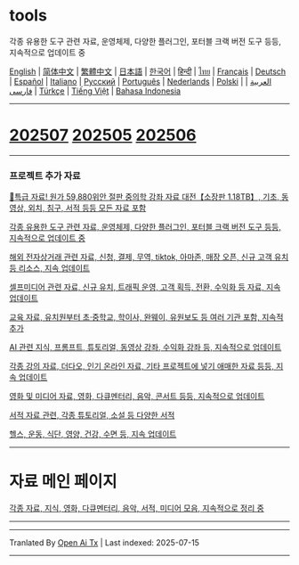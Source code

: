 # tools
각종 유용한 도구 관련 자료, 운영체제, 다양한 플러그인, 포터블 크랙 버전 도구 등등, 지속적으로 업데이트 중

[English](https://openaitx.github.io/view.html?user=mswnlz&project=tools&lang=en) | [简体中文](https://openaitx.github.io/view.html?user=mswnlz&project=tools&lang=zh-CN) | [繁體中文](https://openaitx.github.io/view.html?user=mswnlz&project=tools&lang=zh-TW) | [日本語](https://openaitx.github.io/view.html?user=mswnlz&project=tools&lang=ja) | [한국어](https://openaitx.github.io/view.html?user=mswnlz&project=tools&lang=ko) | [हिन्दी](https://openaitx.github.io/view.html?user=mswnlz&project=tools&lang=hi) | [ไทย](https://openaitx.github.io/view.html?user=mswnlz&project=tools&lang=th) | [Français](https://openaitx.github.io/view.html?user=mswnlz&project=tools&lang=fr) | [Deutsch](https://openaitx.github.io/view.html?user=mswnlz&project=tools&lang=de) | [Español](https://openaitx.github.io/view.html?user=mswnlz&project=tools&lang=es) | [Italiano](https://openaitx.github.io/view.html?user=mswnlz&project=tools&lang=it) | [Русский](https://openaitx.github.io/view.html?user=mswnlz&project=tools&lang=ru) | [Português](https://openaitx.github.io/view.html?user=mswnlz&project=tools&lang=pt) | [Nederlands](https://openaitx.github.io/view.html?user=mswnlz&project=tools&lang=nl) | [Polski](https://openaitx.github.io/view.html?user=mswnlz&project=tools&lang=pl) | [العربية](https://openaitx.github.io/view.html?user=mswnlz&project=tools&lang=ar) | [فارسی](https://openaitx.github.io/view.html?user=mswnlz&project=tools&lang=fa) | [Türkçe](https://openaitx.github.io/view.html?user=mswnlz&project=tools&lang=tr) | [Tiếng Việt](https://openaitx.github.io/view.html?user=mswnlz&project=tools&lang=vi) | [Bahasa Indonesia](https://openaitx.github.io/view.html?user=mswnlz&project=tools&lang=id)



---------------
# [202507](https://raw.githubusercontent.com/mswnlz/tools/main/202507.md) [202505](https://raw.githubusercontent.com/mswnlz/tools/main/202505.md) [202506](https://raw.githubusercontent.com/mswnlz/tools/main/202506.md)



---------------
### 프로젝트 추가 자료

[🎁특급 자료! 원가 59,880위안 절판 중의학 강좌 자료 대전【소장판 1.18TB】, 기초, 동영상, 외치, 침구, 서적 등등 모든 자료 포함](https://github.com/mswnlz/chinese-traditional)

[각종 유용한 도구 관련 자료, 운영체제, 다양한 플러그인, 포터블 크랙 버전 도구 등등, 지속적으로 업데이트 중](https://github.com/mswnlz/tools)


[해외 전자상거래 관련 자료, 신청, 결제, 무역, tiktok, 아마존, 매장 오픈, 신규 고객 유치 등 리소스, 지속 업데이트](https://github.com/mswnlz/cross-border)

[셀프미디어 관련 자료, 신규 유치, 트래픽 운영, 고객 획득, 전환, 수익화 등 자료, 지속 업데이트](https://github.com/mswnlz/self-media)

[교육 자료, 유치원부터 초·중학교, 학이사, 완웨이, 유원보도 등 여러 기관 포함, 지속적 추가](https://github.com/mswnlz/edu-knowlege)

[AI 관련 지식, 프롬프트, 튜토리얼, 동영상 강좌, 수익화 강좌 등, 지속적으로 업데이트](https://github.com/mswnlz/AIknowledge)

[각종 강의 자료, 더다오, 인기 온라인 자료, 기타 프로젝트에 넣기 애매한 자료 등등, 지속 업데이트](https://github.com/mswnlz/curriculum)

[영화 및 미디어 자료, 영화, 다큐멘터리, 음악, 콘서트 등등, 지속적으로 업데이트](https://github.com/mswnlz/movies)

[서적 자료 관련, 각종 튜토리얼, 소설 등 다양한 서적](https://github.com/mswnlz/book)


[헬스, 운동, 식단, 영양, 건강, 수면 등, 지속 업데이트](https://github.com/mswnlz/healthy)


---------------

# 자료 메인 페이지
[각종 자료, 지식, 영화, 다큐멘터리, 음악, 서적, 미디어 모음, 지속적으로 정리 중](https://github.com/mswnlz)

---------------


---

Tranlated By [Open Ai Tx](https://github.com/OpenAiTx/OpenAiTx) | Last indexed: 2025-07-15

---